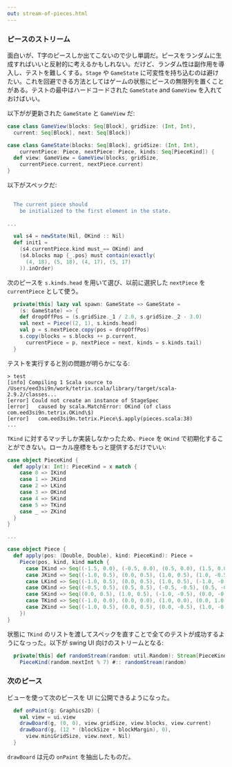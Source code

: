 ```yaml
---
out: stream-of-pieces.html
---
```


### ピースのストリーム

面白いが、T字のピースしか出てこないので少し単調だ。ピースをランダムに生成すればいいと反射的に考えるかもしれない。だけど、ランダム性は副作用を導入し、テストを難しくする。`Stage` や `GameState` に可変性を持ち込むのは避けたい。これを回避できる方法としてはゲームの状態にピースの無限列を置くことがある。テストの最中はハードコードされた `GameState` and `GameView` を入れておけばいい。

以下がが更新された `GameState` と `GameView` だ:

```scala
case class GameView(blocks: Seq[Block], gridSize: (Int, Int),
  current: Seq[Block], next: Seq[Block])

case class GameState(blocks: Seq[Block], gridSize: (Int, Int),
    currentPiece: Piece, nextPiece: Piece, kinds: Seq[PieceKind]) {
  def view: GameView = GameView(blocks, gridSize,
    currentPiece.current, nextPiece.current)
}
```

以下がスペックだ:

```scala
                                                                              s2"""
  The current piece should
    be initialized to the first element in the state.                         $init1
                                                                              """
...

  val s4 = newState(Nil, OKind :: Nil)
  def init1 =
    (s4.currentPiece.kind must_== OKind) and
    (s4.blocks map {_.pos} must contain(exactly(
      (4, 18), (5, 18), (4, 17), (5, 17)
    )).inOrder)
```

次のピースを `s.kinds.head` を用いて選び、以前に選択した `nextPiece` を `currentPiece` として使う。

```scala
  private[this] lazy val spawn: GameState => GameState =
    (s: GameState) => {
    def dropOffPos = (s.gridSize._1 / 2.0, s.gridSize._2 - 3.0)
    val next = Piece((2, 1), s.kinds.head)
    val p = s.nextPiece.copy(pos = dropOffPos)
    s.copy(blocks = s.blocks ++ p.current,
      currentPiece = p, nextPiece = next, kinds = s.kinds.tail)
  }
```

テストを実行すると別の問題が明らかになる:

```
> test
[info] Compiling 1 Scala source to /Users/eed3si9n/work/tetrix.scala/library/target/scala-2.9.2/classes...
[error] Could not create an instance of StageSpec
[error]   caused by scala.MatchError: OKind (of class com.eed3si9n.tetrix.OKind\$)
[error]   com.eed3si9n.tetrix.Piece\$.apply(pieces.scala:38)
...
```

`TKind` に対するマッチしか実装しなかったため、`Piece` を `OKind` で初期化することができない。ローカル座標をもっと提供するだけでいい:

```scala
case object PieceKind {
  def apply(x: Int): PieceKind = x match {
    case 0 => IKind
    case 1 => JKind
    case 2 => LKind
    case 3 => OKind
    case 4 => SKind
    case 5 => TKind
    case _ => ZKind
  } 
}

...

case object Piece {
  def apply(pos: (Double, Double), kind: PieceKind): Piece =
    Piece(pos, kind, kind match {
      case IKind => Seq((-1.5, 0.0), (-0.5, 0.0), (0.5, 0.0), (1.5, 0.0))      
      case JKind => Seq((-1.0, 0.5), (0.0, 0.5), (1.0, 0.5), (1.0, -0.5))
      case LKind => Seq((-1.0, 0.5), (0.0, 0.5), (1.0, 0.5), (-1.0, -0.5))
      case OKind => Seq((-0.5, 0.5), (0.5, 0.5), (-0.5, -0.5), (0.5, -0.5))
      case SKind => Seq((0.0, 0.5), (1.0, 0.5), (-1.0, -0.5), (0.0, -0.5))
      case TKind => Seq((-1.0, 0.0), (0.0, 0.0), (1.0, 0.0), (0.0, 1.0))
      case ZKind => Seq((-1.0, 0.5), (0.0, 0.5), (0.0, -0.5), (1.0, -0.5))
    })
}
```

状態に `TKind` のリストを渡してスペックを直すことで全てのテストが成功するようになっった。以下が swing UI 向けのストリームとなる:

```scala
  private[this] def randomStream(random: util.Random): Stream[PieceKind] =
    PieceKind(random.nextInt % 7) #:: randomStream(random)
```

### 次のピース

ビューを使って次のピースを UI に公開できるようになった。

```scala
  def onPaint(g: Graphics2D) {
    val view = ui.view
    drawBoard(g, (0, 0), view.gridSize, view.blocks, view.current)
    drawBoard(g, (12 * (blockSize + blockMargin), 0),
      view.miniGridSize, view.next, Nil) 
  }
```

`drawBoard` は元の `onPaint` を抽出したものだ。

